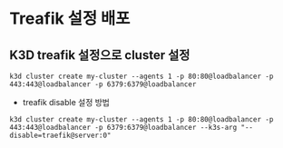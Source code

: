 # Treafik 설정 배포
## K3D treafik 설정으로 cluster 설정
```
k3d cluster create my-cluster --agents 1 -p 80:80@loadbalancer -p 443:443@loadbalancer -p 6379:6379@loadbalancer
```
* treafik disable 설정 방법
```
k3d cluster create my-cluster --agents 1 -p 80:80@loadbalancer -p 443:443@loadbalancer -p 6379:6379@loadbalancer --k3s-arg "--disable=traefik@server:0"
```